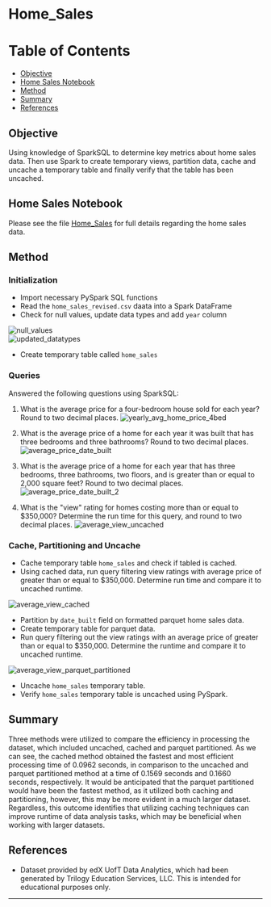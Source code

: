 # Home_Sales


Table of Contents
=================

  * [Objective](#objective)
  * [Home Sales Notebook](#home-sales-notebook)
  * [Method](#method)
  * [Summary](#summary)
  * [References](#references)
  
  
  
## Objective
Using knowledge of SparkSQL to determine key metrics about home sales data. Then use Spark to create temporary views, partition data, cache and uncache a temporary table and finally verify that the table has been uncached. 



## Home Sales Notebook


Please see the file [Home_Sales](Notebook/Home_Sales.ipynb) for full details regarding the home sales data.  



## Method


### Initialization


* Import necessary PySpark SQL functions
* Read the `home_sales_revised.csv` daata into a Spark DataFrame
* Check for null values, update data types and add `year` column

![null_values](Images/null_values.png)  
![updated_datatypes](Images/updated_datatypes.png)  

* Create temporary table called `home_sales`


### Queries


Answered the following questions using SparkSQL:

1. What is the average price for a four-bedroom house sold for each year? Round to two decimal places.
![yearly_avg_home_price_4bed](Images/yearly_avg_home_price_4bed.png)  

2. What is the average price of a home for each year it was built that has three bedrooms and three bathrooms? Round to two decimal places.
![average_price_date_built](Images/average_price_date_built.png)  

3. What is the average price of a home for each year that has three bedrooms, three bathrooms, two floors, and is greater than or equal to 2,000 square feet? Round to two decimal places.
![average_price_date_built_2](Images/average_price_date_built_2.png)  

4. What is the "view" rating for homes costing more than or equal to $350,000? Determine the run time for this query, and round to two decimal places.
![average_view_uncached](Images/average_view_uncached.png)  




### Cache, Partitioning and Uncache


* Cache temporary table `home_sales` and check if tabled is cached.
* Using cached data, run query filtering view ratings with average price of greater than or equal to $350,000. Determine run time and compare it to uncached runtime. 

![average_view_cached](Images/average_view_cached.png)  

* Partition by `date_built` field on formatted parquet home sales data.
* Create temporary table for parquet data.
* Run query filtering out the view ratings with an average price of greater than or equal to $350,000. Determine the runtime and compare it to uncached runtime.

![average_view_parquet_partitioned](Images/average_view_parquet_partitioned.png)  

* Uncache `home_sales` temporary table. 
* Verify `home_sales` temporary table is uncached using PySpark. 



## Summary


Three methods were utilized to compare the efficiency in processing the dataset, which included uncached, cached and parquet partitioned. As we can see, the cached method obtained the fastest and most efficient processing time of 0.0962 seconds, in comparison to the uncached and parquet partitioned method at a time of 0.1569 seconds and 0.1660 seconds, respectively. It would be anticipated that the parquet partitioned would have been the fastest method, as it utilized both caching and partitioning, however, this may be more evident in a much larger dataset. Regardless, this outcome identifies that utilizing caching techniques can improve runtime of data analysis tasks, which may be beneficial when working with larger datasets.  



## References 


* Dataset provided by edX UofT Data Analytics, which had been generated by Trilogy Education Services, LLC. This is intended for educational purposes only.

- - -

